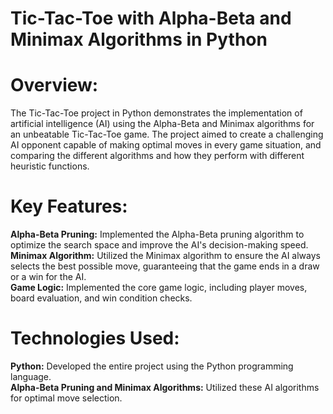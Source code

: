 # Tic-Tac-Toe with Alpha-Beta and Minimax Algorithms in Python

# Overview:
The Tic-Tac-Toe project in Python demonstrates the implementation of artificial intelligence (AI) using the Alpha-Beta and Minimax algorithms for an unbeatable Tic-Tac-Toe game. The project aimed to create a challenging AI opponent capable of making optimal moves in every game situation, and comparing the different algorithms and how they perform with different heuristic functions.

# Key Features:

<b>Alpha-Beta Pruning:</b> Implemented the Alpha-Beta pruning algorithm to optimize the search space and improve the AI's decision-making speed.<br>
<b>Minimax Algorithm:</b> Utilized the Minimax algorithm to ensure the AI always selects the best possible move, guaranteeing that the game ends in a draw or a win for the AI.<br>
<b>Game Logic:</b> Implemented the core game logic, including player moves, board evaluation, and win condition checks.

# Technologies Used:

<b>Python:</b> Developed the entire project using the Python programming language.<br>
<b>Alpha-Beta Pruning and Minimax Algorithms:</b> Utilized these AI algorithms for optimal move selection.

